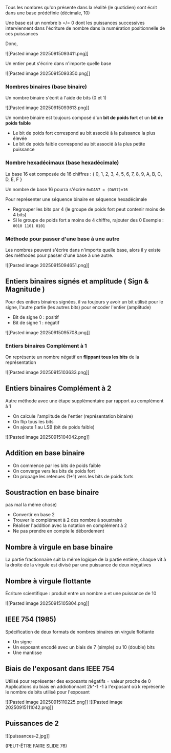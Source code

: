 
Tous les nombres qu'on présente dans la réalité (le quotidien) sont écrit dans une base prédéfinie (décimale, 10)

Une base est un nombre b =/= 0 dont les puissances successives interviennent dans l'écriture de nombre dans la numération positionnelle de ces puissances

Donc,

![[Pasted image 20250915093411.png]]


Un entier peut s'écrire dans n'importe quelle base

![[Pasted image 20250915093350.png]]

### Nombres binaires (base binaire)

Un nombre binaire s'écrit à l'aide de bits (0 et 1)

![[Pasted image 20250915093613.png]]

Un nombre binaire est toujours composé d'un **bit de poids fort** et un **bit de poids faible**
-  Le bit de poids fort correspond au bit associé à la puissance la plus élevée
-  Le bit de poids faible correspond au bit associé à la plus petite puissance


### Nombre hexadécimaux (base hexadécimale)

La base 16 est composée de 16 chiffres : { 0, 1, 2, 3, 4, 5, 6, 7, 8, 9, A, B, C, D, E, F }

Un nombre de base 16 pourra s'écrire `0xDA57 = (DA57)v16`

Pour représenter une séquence binaire en séquence hexadécimale
-  Regrouper les bits par 4 (le groupe de poids fort peut contenir moins de 4 bits)
-  Si le groupe de poids fort a moins de 4 chiffre, rajouter des 0
	Exemple : `0010 1101 0101`

### Méthode pour passer d'une base à une autre

Les nombres peuvent s'écrire dans n'importe quelle base, alors il y existe des méthodes pour passer d'une base à une autre. 

![[Pasted image 20250915094651.png]]

## Entiers binaires signés et amplitude ( Sign & Magnitude )

Pour des entiers binaires signées, il va toujours y avoir un bit utilisé pour le signe, l'autre partie (les autres bits) pour encoder l'entier (amplitude)
-  Bit de signe 0 : positif
-  Bit de signe 1 : négatif

![[Pasted image 20250915095708.png]]

### Entiers binaires Complément à 1

On représente un nombre négatif en **flippant tous les bits** de la représentation

![[Pasted image 20250915103633.png]]

## Entiers binaires Complément à 2

Autre méthode avec une étape supplémentaire par rapport au complément à 1
-  On calcule l'amplitude de l'entier (représentation binaire)
-  On flip tous les bits
-  On ajoute 1 au LSB (bit de poids faible)

![[Pasted image 20250915104042.png]]

## Addition en base binaire

-  On commence par les bits de poids faible
-  On converge vers les bits de poids fort
-  On propage les retenues (1+1) vers les bits de poids forts

## Soustraction en base binaire
   pas mal la même chose)
   
-  Convertir en base 2
-  Trouver le complément à 2 des nombre à soustraire
-  Réaliser l'addition avec la notation en complément à 2
-  Ne pas prendre en compte le débordement

## Nombre à virgule en base binaire

La partie fractionnaire suit la même logique de la partie entière, chaque vit à la droite de la virgule est divisé par une puissance de deux négatives

## Nombre à virgule flottante

Écriture scientifique : produit entre un nombre a et une puissance de 10

![[Pasted image 20250915105804.png]]

## IEEE 754 (1985)

Spécification de deux formats de nombres binaires en virgule flottante
-  Un signe
-  Un exposant encodé avec un biais de 7 (simple) ou 10 (double) bits
-  Une mantisse

## Biais de l'exposant dans IEEE 754

Utilisé pour représenter des exposants négatifs = valeur proche de 0
Applications du biais en addiotionnant 2k^-1 -1 à l'exposant où k représente le nombre de bits utilisé pour l'exposant

![[Pasted image 20250915110225.png]]
![[Pasted image 20250915111042.png]]
## Puissances de 2

![[puissances-2.jpg]]

(PEUT-ÊTRE FAIRE SLIDE 76)